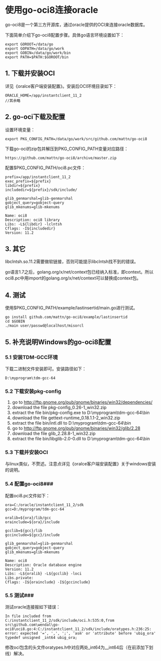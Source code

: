 ﻿# 使用go-oci8连接oracle #

go-oci8是一个第三方开源库，通过oracle提供的OCI来连接oracle数据库。

下面简单介绍下go-oci8配置步骤。具体go语言环境设置如下：

    export GOROOT=/data/go
    export GOPATH=/data/go/work
    export GOBIN=/data/go/work/bin
    export PATH=$PATH:$GOROOT/bin

## 1. 下载并安装OCI ##

详见《oralce客户端安装配置》。安装后OCI环境目录如下：

    ORACLE_HOME=/app/instantclient_11_2
    //其余略

## 2. go-oci下载及配置 ##

设置环境变量：

    export PKG_CONFIG_PATH=/data/go/work/src/github.com/mattn/go-oci8

下载go-oci的zip包并解压到PKG_CONFIG_PATH变量对应路径：

    https://github.com/mattn/go-oci8/archive/master.zip

配置$PKG_CONFIG_PATH/oci8.pc文件：

    prefix=/app/instantclient_11_2
    exec_prefix=${prefix}
    libdir=${prefix}
    includedir=${prefix}/sdk/include/

    glib_genmarshal=glib-genmarshal
    gobject_query=gobject-query
    glib_mkenums=glib-mkenums

    Name: oci8
    Description: oci8 library
    Libs: -L${libdir} -lclntsh
    Cflags: -I${includedir}
    Version: 11.2

## 3. 其它 ##

libclntsh.so.11.2需要做软链接，否则可能提示libclntsh找不到的错误。

go语言1.7之后，golang.org/x/net/context包已经纳入标准，即context。所以oci8.pc中用import的golang.org/x/net/context可以替换成context包。

## 4. 测试 ##

使用$PKG_CONFIG_PATH/example/lastinsertid/main.go进行测试。

    go install github.com/mattn/go-oci8/example/lastinsertid
    cd $GOBIN
    ./main user/passwd@localhost/misorcl

## 5. 补充说明Windows的go-oci8配置 ##

### 5.1 安装TDM-GCC环境 ###

下载二进制文件安装即可。安装路径如下：

    D:\myprogram\tdm-gcc-64

### 5.2 下载安装pkg-config ###

1. go to http://ftp.gnome.org/pub/gnome/binaries/win32/dependencies/
2. download the file pkg-config_0.26-1_win32.zip
3. extract the file bin/pkg-config.exe to D:\myprogram\tdm-gcc-64\bin
4. download the file gettext-runtime_0.18.1.1-2_win32.zip
5. extract the file bin/intl.dll to D:\myprogram\tdm-gcc-64\bin
6. go to http://ftp.gnome.org/pub/gnome/binaries/win32/glib/2.28
7. download the file glib_2.28.8-1_win32.zip
8. extract the file bin/libglib-2.0-0.dll to D:\myprogram\tdm-gcc-64\bin

### 5.3 下载并安装OCI ###

与linux类似，不赘述。注意点详见《oralce客户端安装配置》关于windows安装的说明。

### 5.4 配置go-oci8###

配置oci8.pc文件如下：

    ora=C:/oracle/instantclient_11_2/sdk
    gcc=D:/myprogram/tdm-gcc-64

    oralib=${ora}/lib/gcc
    orainclude=${ora}/include

    gcclib=${gcc}/lib
    gccinclude=${gcc}/include

    glib_genmarshal=glib-genmarshal
    gobject_query=gobject-query
    glib_mkenums=glib-mkenums

    Name: oci8
    Description: Oracle database engine
    Version: 11.2
    Libs: -L${oralib} -L${gcclib} -loci
    Libs.private:
    Cflags: -I${orainclude} -I${gccinclude}

### 5.5 测试###

测试oracle连接报如下错误：

    In file included from C:/instantclient_11_2/sdk/include/oci.h:535:0,from src\github.com\wendal\go-oci8\oci8.go:4:C:/instantclient_11_2/sdk/include/oratypes.h:236:25: error: expected '=', ',', ';', 'asm' or 'attribute' before 'ubig_ora' typedef unsigned _int64 ubig_ora;

修改oci包含的头文件oratypes.h中对应两处_int64为__int64后（在前添加下划线）解决。
